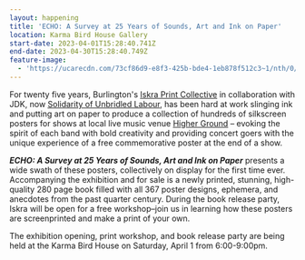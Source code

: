 ```yaml
---
layout: happening
title: 'ECHO: A Survey at 25 Years of Sounds, Art and Ink on Paper'
location: Karma Bird House Gallery
start-date: 2023-04-01T15:28:40.741Z
end-date: 2023-04-30T15:28:40.749Z
feature-image:
  - 'https://ucarecdn.com/73cf86d9-e8f3-425b-bde4-1eb878f512c3~1/nth/0/'
---
```

For twenty five years, Burlington's [<u>Iskra Print Collective</u>](https://www.iskraprint.com/) in collaboration with JDK, now [<u>Solidarity of Unbridled Labour</u>](http://solidarityofunbridledlabour.com/), has been hard at work slinging ink and putting art on paper to produce a collection of hundreds of silkscreen posters for shows at local live music venue [<u>Higher Ground</u>](https://highergroundmusic.com/) – evoking the spirit of each band with bold creativity and providing concert goers with the unique experience of a free commemorative poster at the end of a show.

_**ECHO: A Survey at 25 Years of Sounds, Art and Ink on Paper**_ presents a wide swath of these posters, collectively on display for the first time ever. Accompanying the exhibition and for sale is a newly printed, stunning, high-quality 280 page book filled with all 367 poster designs, ephemera, and anecdotes from the past quarter century. During the book release party, Iskra will be open for a free workshop–join us in learning how these posters are screenprinted and make a print of your own.

The exhibition opening, print workshop, and book release party are being held at the Karma Bird House on Saturday, April 1 from 6:00-9:00pm.
